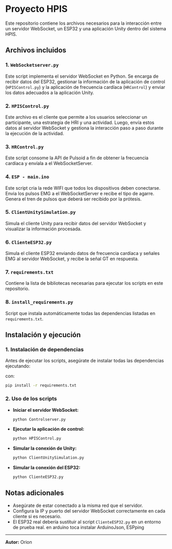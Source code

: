 # Proyecto HPIS

Este repositorio contiene los archivos necesarios para la interacción entre un servidor WebSocket, un ESP32 y una aplicación Unity dentro del sistema HPIS.

## Archivos incluidos

### 1. `WebSocketserver.py`

Este script implementa el servidor WebSocket en Python. Se encarga de recibir datos del ESP32, gestionar la información de la aplicación de control (`HPISControl.py`) y la aplicación de frecuencia cardíaca (`HRControl`) y enviar los datos adecuados a la aplicación Unity.

### 2. `HPISControl.py`

Este archivo es el cliente que permite a los usuarios seleccionar un participante, una estrategia de HRI y una actividad. Luego, envía estos datos al servidor WebSocket y gestiona la interacción paso a paso durante la ejecución de la actividad.

### 3. `HRControl.py`

Este script consome la API de Pulsoid a fin de obtener la frecuencia cardíaca y envíala a el WebSocketServer.

### 4. `ESP - main.ino`

Este script cria la rede WIFI que todos los dispositivos deben conectarse. Envia los pulsos EMG a el WebSocketServer e recibe el tipo de agarre. Genera el tren de pulsos que deberá ser recibido por la prótesis.

### 5. `ClientUnitySimulation.py`

Simula el cliente Unity para recibir datos del servidor WebSocket y visualizar la información procesada.

### 6. `ClienteESP32.py`

Simula el cliente ESP32 enviando datos de frecuencia cardíaca y señales EMG al servidor WebSocket, y recibe la señal GT en respuesta.

### 7. `requirements.txt`

Contiene la lista de bibliotecas necesarias para ejecutar los scripts en este repositorio.

### 8. `install_requirements.py`

Script que instala automáticamente todas las dependencias listadas en `requirements.txt`.

## Instalación y ejecución

### 1. Instalación de dependencias

Antes de ejecutar los scripts, asegúrate de instalar todas las dependencias ejecutando:

con:

```bash
pip install -r requirements.txt
```

### 2. Uso de los scripts

- **Iniciar el servidor WebSocket:**
  ```bash
  python Controlserver.py
  ```
- **Ejecutar la aplicación de control:**
  ```bash
  python HPISControl.py
  ```
- **Simular la conexión de Unity:**
  ```bash
  python ClientUnitySimulation.py
  ```
- **Simular la conexión del ESP32:**
  ```bash
  python ClienteESP32.py
  ```

## Notas adicionales

- Asegúrate de estar conectado a la misma red que el servidor.
- Configura la IP y puerto del servidor WebSocket correctamente en cada cliente si es necesario.
- El ESP32 real debería sustituir al script `ClienteESP32.py` en un entorno de prueba real.
  en arduino toca instalar ArduinoJson, ESPping

---

**Autor:** Orion
